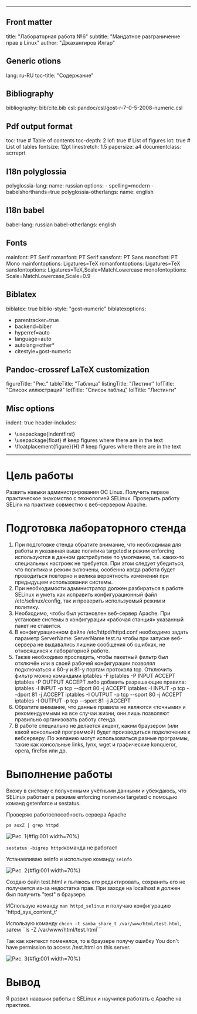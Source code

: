 
---
## Front matter
title: "Лабораторная работа №6"
subtitle: "Мандатное разграничение прав в Linux"
author: "Джахангиров Илгар"

## Generic otions
lang: ru-RU
toc-title: "Содержание"

## Bibliography
bibliography: bib/cite.bib
csl: pandoc/csl/gost-r-7-0-5-2008-numeric.csl

## Pdf output format
toc: true # Table of contents
toc-depth: 2
lof: true # List of figures
lot: true # List of tables
fontsize: 12pt
linestretch: 1.5
papersize: a4
documentclass: scrreprt
## I18n polyglossia
polyglossia-lang:
  name: russian
  options:
	- spelling=modern
	- babelshorthands=true
polyglossia-otherlangs:
  name: english
## I18n babel
babel-lang: russian
babel-otherlangs: english
## Fonts
mainfont: PT Serif
romanfont: PT Serif
sansfont: PT Sans
monofont: PT Mono
mainfontoptions: Ligatures=TeX
romanfontoptions: Ligatures=TeX
sansfontoptions: Ligatures=TeX,Scale=MatchLowercase
monofontoptions: Scale=MatchLowercase,Scale=0.9
## Biblatex
biblatex: true
biblio-style: "gost-numeric"
biblatexoptions:
  - parentracker=true
  - backend=biber
  - hyperref=auto
  - language=auto
  - autolang=other*
  - citestyle=gost-numeric
## Pandoc-crossref LaTeX customization
figureTitle: "Рис."
tableTitle: "Таблица"
listingTitle: "Листинг"
lofTitle: "Список иллюстраций"
lotTitle: "Список таблиц"
lolTitle: "Листинги"
## Misc options
indent: true
header-includes:
  - \usepackage{indentfirst}
  - \usepackage{float} # keep figures where there are in the text
  - \floatplacement{figure}{H} # keep figures where there are in the text
---

# Цель работы

Развить навыки администрирования ОС Linux. Получить первое практическое знакомство с технологией SELinux.
Проверить работу SELinx на практике совместно с веб-сервером
Apache.


#  Подготовка лабораторного стенда

1. При подготовке стенда обратите внимание, что необходимая для работы и указанная выше политика targeted и режим enforcing используются в данном дистрибутиве по умолчанию, т.е. каких-то специальных настроек не требуется. При этом следует убедиться, что политика и режим
включены, особенно когда работа будет проводиться повторно и велика
вероятность изменений при предыдущем использовании системы.
2. При необходимости администратор должен разбираться в работе SELinux и уметь как исправить конфигурационный файл
/etc/selinux/config, так и проверить используемый режим и
политику.
3. Необходимо, чтобы был установлен веб-сервер Apache. При установке
системы в конфигурации «рабочая станция» указанный пакет не ставится.
4. В конфигурационном файле /etc/httpd/httpd.conf необходимо задать параметр ServerName:
ServerName test.ru
чтобы при запуске веб-сервера не выдавались лишние сообщения об
ошибках, не относящихся к лабораторной работе.
5. Также необходимо проследить, чтобы пакетный фильтр был отключён
или в своей рабочей конфигурации позволял подключаться к 80-у и 81-у
портам протокола tcp.
Отключить фильтр можно командами
iptables -F
iptables -P INPUT ACCEPT iptables -P OUTPUT ACCEPT
либо добавить разрешающие правила:
iptables -I INPUT -p tcp --dport 80 -j ACCEPT
iptables -I INPUT -p tcp --dport 81 -j ACCEPT
iptables -I OUTPUT -p tcp --sport 80 -j ACCEPT
iptables -I OUTPUT -p tcp --sport 81 -j ACCEPT
6. Обратите внимание, что данные правила не являются «точными» и рекомендуемыми на все случаи жизни, они лишь позволяют правильно организовать работу стенда.
7. В работе специально не делается акцент, каким браузером (или какой консольной программой) будет производиться подключение к вебсерверу. По желанию могут использоваться разные программы, такие
как консольные links, lynx, wget и графические konqueror, opera,
firefox или др.

# Выполнение работы

Вхожу в систему с полученными учётными данными и убеждаюсь, что
SELinux работает в режиме enforcing политики targeted с помощью команд getenforce и sestatus.

Проверяю работоспособность сервера Apache

```ps auxZ | grep httpd```

![Рис. 1](image/1.jpg){#fig:001 width=70%}

```sestatus -bigrep httpd```команда не работает

Устанавливаю seinfo и использую команду ```seinfo```

![Рис. 2](image/2.jpg){#fig:001 width=70%}

Создаю файл test.html и пытаюсь его редактировать, сохранить его не получается из-за недостатка прав. При заходе на localhost я должен был получить "test" в браузере.

ИСпользую команду ```man httpd_selinux``` и получаю конфигурацию 'httpd_sys_content_t'

Использую команду ```chcon -t samba_share_t /var/www/html/test.html```, затем ``ls -Z /var/www/html/test.html```

Так как контекст поменялся, то в браузере получу ошибку You don't have permission to access /test.html on this server.

![Рис. 3](image/3.jpg){#fig:001 width=70%}


# Вывод

 Я развил наавыки работы с SELinux и научился работать с Apache на практике.

